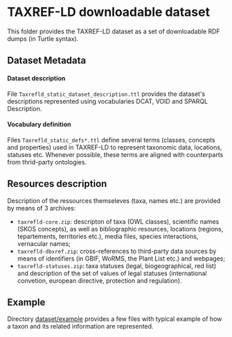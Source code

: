 # TAXREF-LD downloadable dataset

This folder provides the TAXREF-LD dataset as a set of downloadable RDF dumps (in Turtle syntax).


## Dataset Metadata

#### Dataset description 

File `Taxrefld_static_dataset_description.ttl` provides the dataset's descriptions represented using vocabularies DCAT, VOID and SPARQL Description.


#### Vocabulary definition

Files `Taxrefld_static_defs*.ttl` define several terms (classes, concepts and properties) used in TAXREF-LD to represent taxonomic data, locations, statuses etc. Whenever possible, these terms are aligned with counterparts from thrid-party ontologies.


## Resources description

Description of the ressources themseleves (taxa, names etc.) are provided by means of 3 archives:

- `taxrefld-core.zip`: descripton of taxa (OWL classes), scientific names (SKOS concepts), as well as bibliographic resources, locations (regions, tepartements, territories etc.), media files, species interactions, vernacular names;
- `taxrefld-dbxref.zip`: cross-references to third-party data sources by means of identifiers (in GBIF, WoRMS, the Plant List etc.) and webpages;
- `taxrefld-statuses.zip`: taxa statuses (legal, biogeographical, red list) and description of the set of values of legal statuses  (international convetion, european directive, protection and regulation).


## Example

Directory [dataset/example](dataset/example) provides a few files with typical example of how a taxon and its related information are represented.

